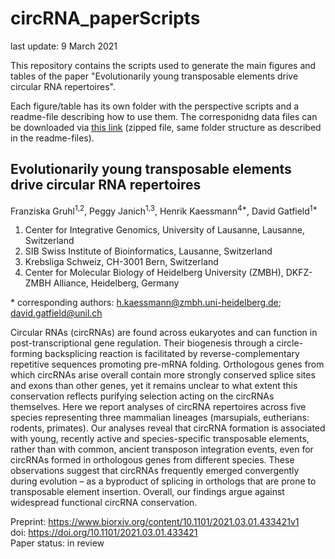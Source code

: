 # circRNA_paperScripts
last update: 9 March 2021

This repository contains the scripts used to generate the main figures and tables of the paper "Evolutionarily young transposable elements drive circular RNA repertoires".

Each figure/table has its own folder with the perspective scripts and a readme-file describing how to use them. The corresponidng data files can be downloaded via [this link](https://drive.google.com/file/d/1MQt8LwJ8fpC-clU7yyt359MSMGbYE9WT/view?usp=sharing) (zipped file, same folder structure as described in the readme-files).
  

## Evolutionarily young transposable elements drive circular RNA repertoires

Franziska Gruhl<sup>1,2</sup>, Peggy Janich<sup>1,3</sup>, Henrik Kaessmann<sup>4*</sup>, David Gatfield<sup>1*</sup>
1. Center for Integrative Genomics, University of Lausanne, Lausanne, Switzerland
2. SIB Swiss Institute of Bioinformatics, Lausanne, Switzerland
3. Krebsliga Schweiz, CH-3001 Bern, Switzerland
4. Center for Molecular Biology of Heidelberg University (ZMBH), DKFZ-ZMBH Alliance, Heidelberg, Germany

\* corresponding authors: h.kaessmann@zmbh.uni-heidelberg.de; david.gatfield@unil.ch

Circular RNAs (circRNAs) are found across eukaryotes and can function in post-transcriptional gene regulation. Their biogenesis through a circle-forming backsplicing reaction is facilitated by reverse-complementary repetitive sequences promoting pre-mRNA folding. Orthologous genes from which circRNAs arise overall contain more strongly conserved splice sites and exons than other genes, yet it remains unclear to what extent this conservation reflects purifying selection acting on the circRNAs themselves. Here we report analyses of circRNA repertoires across five species representing three mammalian lineages (marsupials, eutherians: rodents, primates). Our analyses reveal that circRNA formation is associated with young, recently active and species-specific transposable elements, rather than with common, ancient transposon integration events, even for circRNAs formed in orthologous genes from different species. These observations suggest that circRNAs frequently emerged convergently during evolution – as a byproduct of splicing in orthologs that are prone to transposable element insertion. Overall, our findings argue against widespread functional circRNA conservation.

Preprint: https://www.biorxiv.org/content/10.1101/2021.03.01.433421v1 \
doi: https://doi.org/10.1101/2021.03.01.433421 \
Paper status: in review
